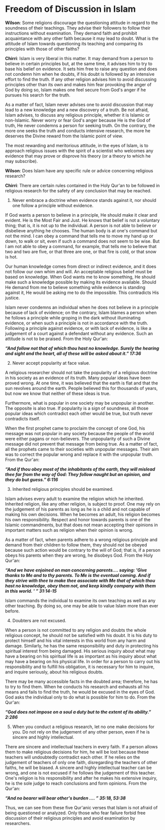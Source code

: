 Freedom of Discussion in Islam
==============================

**Wilson**: Some religions discourage the questioning attitude in regard
to the soundness of their teachings. They advise their followers to
follow their instructions without examination. They demand faith and
prohibit acquaintance with any other faith because it may lead to doubt.
What is the attitude of Islam towards questioning its teaching and
comparing its principles with those of other faiths?

**Chirri**: Islam is very liberal in this matter. It may demand from a
person to believe in certain principles but, at the same time, it
advises him to try to base his belief on evidence. It sets him free to
raise any question and does not condemn him when he doubts, if his doubt
is followed by an intensive effort to find the truth. If any other
religion advises him to avoid discussing principles other than its own
and makes him fear provoking the anger of God by doing so, Islam makes
one feel secure from God's anger if he pursues his search for the truth.

As a matter of fact, Islam never advises one to avoid discussion that
may lead to a new knowledge and a new discovery of a truth. Be not
afraid, Islam advises, to discuss any religious principle, whether it is
Islamic or non-Islamic. Never worry or fear God's anger because He is
the God of truth, He never condemns a person for seeking truth. On the
contrary, the more one seeks the truth and conducts intensive research,
the more he deserves the Divine reward from the Islamic point of view.

The most rewarding and meritorious attitude, in the eyes of Islam, is to
approach religious issues with the spirit of a scientist who welcomes
any evidence that may prove or disprove his theory (or a theory to which
he may subscribe).

**Wilson**: Does Islam have any specific rule or advice concerning
religious research?

**Chirri**: There are certain rules contained in the Holy Qur'an to be
followed in religious research for the safety of any conclusion that may
be reached.

1. Never embrace a doctrine when evidence stands against it, nor should
one follow a principle without evidence.

If God wants a person to believe in a principle, He should make it clear
and evident. He is the Most Fair and Just. He knows that belief is not a
voluntary thing; that is, it is not up to the individual. A person is
not able to believe or disbelieve anything he chooses. The human body is
at one's command but not the mind. I can obey a command that tells me to
move my hand up or down, to walk or sit, even if such a command does not
seem to be wise. But I am not able to obey a command, for example, that
tells me to believe that two and two are five, or that three are one, or
that fire is cold, or that snow is hot.

Our human knowledge comes from direct or indirect evidence, and it does
not follow our own whim and will. An acceptable religious belief must be
based on knowledge. When God wants me to know something, He should make
such a knowledge possible by making its evidence available. Should He
demand from me to believe something while evidence is standing against
it, He would be asking me to do the impossible. This contradicts His
justice.

Islam never condemns an individual when he does not believe in a
principle because of lack of evidence; on the contrary, Islam blames a
person when he follows a principle while groping in the dark without
illuminating evidence, or when such a principle is not in accordance
with the truth. Following a principle against evidence, or with lack of
evidence, is like a judgement of a court against a defendant without any
evidence. Such an attitude is not to be praised. From the Holy Qur'an:

***“And follow not that of which thou hast no knowledge. Surely the
hearing and sight and the heart, all of these will be asked about it.”
17:36***

2. Never accept popularity at face value.

A religious researcher should not take the popularity of a religious
doctrine in his society as an evidence of its truth. Many popular ideas
have been proved wrong. At one time, it was believed that the earth is
flat and that the sun revolves around the earth. People believed this
for thousands of years, but now we know that neither of these ideas is
true.

Furthermore, what is popular in one society may be unpopular in another.
The opposite is also true. If popularity is a sign of soundness, all
those popular ideas which contradict each other would be true, but truth
never contradicts itself.

When the first prophet came to proclaim the concept of one God, his
message was not popular in any society because the people of the world
were either pagans or non-believers. The unpopularity of such a Divine
message did not prevent that message from being true. As a matter of
fact, all the prophets came to their societies with unpopular messages.
Their aim was to correct the popular wrong and replace it with the
unpopular truth. From the Qur'an:

***“And if thou obey most of the inhabitants of the earth, they will
mislead thee far from the way of God: They follow naught but an opinion,
and they do but guess.” 6:116***

3. Inherited religious principles should be examined.

Islam advises every adult to examine the religion which he inherited.
Inherited religion, like any other religion, is subject to proof. One
may rely on the judgement of his parents as long as he is a child and
not capable of making his own decisions. When he becomes an adult, his
religion becomes his own responsibility. Respect and honor towards
parents is one of the Islamic commandments, but that does not mean
accepting their opinions in important matters such as religion when
their opinion is wrong.

As a matter of fact, when parents adhere to a wrong religious principle
and demand from their children to follow them, they should not be obeyed
because such action would be contrary to the will of God; that is, if a
person obeys his parents when they are wrong, he disobeys God. From the
Holy Qur'an:

***“And we have enjoined on man concerning parents…. saying: 'Give
thanks to Me and to thy parents. To Me is the eventual coming. And if
they strive with thee to make thee associate with Me that of which thou
hast no knowledge, obey them not, and keep kindly company with them in
this world. ' ” 31:14-15***

Islam commands the individual to examine its own teaching as well as any
other teaching. By doing so, one may be able to value Islam more than
ever before.

4. Doubters are not excused.

When a person is not committed to any religion and doubts the whole
religious concept, he should not be satisfied with his doubt. It is his
duty to protect himself and his vital interests in this world from any
harm and damage. Similarly, he has the same responsibility and duty in
protecting his spiritual interest from being damaged. His serious
inquiry about what may have a bearing on his spiritual life is as
important as his inquiry about what may have a bearing on his physical
life. In order for a person to carry out his responsibility and to
fulfill his obligation, it is necessary for him to inquire, and inquire
seriously, about his religious doubts.

There may be many accessible facts in the doubted area; therefore, he
has to try to find them. When he conducts his research and exhausts all
his means and fails to find the truth, he would be excused in the eyes
of God. God asks the individual only to do what is possible for him to
do. From the Qur'an:

***“God does not impose on a soul a duty but to the extent of its
ability.” 2:286***

5. When you conduct a religious research, let no one make decisions for
you. Do not rely on the judgement of any other person, even if he is
sincere and highly intellectual.

There are sincere and intellectual teachers in every faith. If a person
allows them to make religious decisions for him, he will be lost because
these teachers will undoubtedly contradict each other. If he relies on
the judgement of teachers of only one faith, disregarding the teachers
of other faiths, he will be biased. A sincere and highly intellectual
teacher can be wrong, and one is not excused if he follows the judgement
of this teacher. One's religion is his responsibility and after he makes
his extensive inquiry, he is the sole judge to reach conclusions and
form opinions. From the Qur'an:

***“And no bearer will bear other's burden …. ” 35:18, 53:38***

Thus, we can see from these five Qur'anic verses that Islam is not
afraid of being questioned or analyzed. Only those who fear failure
forbid free discussion of their religious principles and avoid
examination by researchers.


